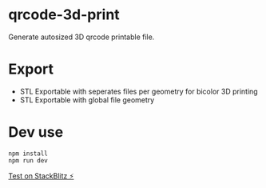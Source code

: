 # qrcode-3d-print

Generate autosized 3D qrcode printable file.

# Export

- STL Exportable with seperates files per geometry for bicolor 3D printing
- STL Exportable with global file geometry

# Dev use

```
npm install
npm run dev
```

[Test on StackBlitz ⚡️](https://stackblitz.com/edit/qrcode-3d-print)
